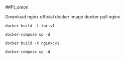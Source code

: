 ##Ft_onion

Download nginx official docker image
docker pull nginx

`docker build -t tor:v1`

`docker-compose up -d`

`docker build -t nginx:v1`

`docker-compose up -d`
